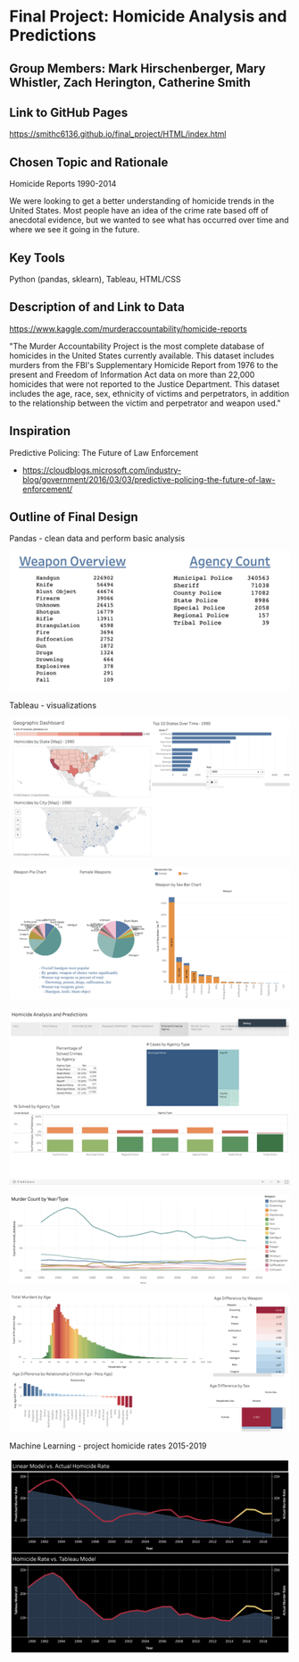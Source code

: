 # Final Project: Homicide Analysis and Predictions
## Group Members: Mark Hirschenberger, Mary Whistler, Zach Herington, Catherine Smith

## Link to GitHub Pages
https://smithc6136.github.io/final_project/HTML/index.html

## Chosen Topic and Rationale
Homicide Reports 1990-2014

We were looking to get a better understanding of homicide trends in the United States. Most people have an idea of the crime rate based off of anecdotal evidence, but we wanted to see what has occurred over time and where we see it going in the future.

## Key Tools
Python (pandas, sklearn), Tableau, HTML/CSS

## Description of and Link to Data
https://www.kaggle.com/murderaccountability/homicide-reports

"The Murder Accountability Project is the most complete database of homicides in the United States currently available. This dataset includes murders from the FBI's Supplementary Homicide Report from 1976 to the present and Freedom of Information Act data on more than 22,000 homicides that were not reported to the Justice Department. This dataset includes the age, race, sex, ethnicity of victims and perpetrators, in addition to the relationship between the victim and perpetrator and weapon used."

## Inspiration
Predictive Policing: The Future of Law Enforcement
* https://cloudblogs.microsoft.com/industry-blog/government/2016/03/03/predictive-policing-the-future-of-law-enforcement/

## Outline of Final Design
Pandas - clean data and perform basic analysis

![pandas](ReadMe/pandas.png)


Tableau - visualizations

![Geographic](ReadMe/geographic.png)

![Weapon](ReadMe/weapon.png)

![Agency](ReadMe/agency.png)

![MurderCount](ReadMe/MurderCount.png)

![AgeDif](ReadMe/AgeDif.png)


Machine Learning - project homicide rates 2015-2019

![MachineLearning](ReadMe/MachineLearning.png)